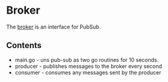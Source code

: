 # Broker

The [broker](https://godoc.org/github.com/asim/go-micro/broker#Broker) is an interface for PubSub.

## Contents

- main.go - uns pub-sub as two go routines for 10 seconds.
- producer - publishes messages to the broker every second
- consumer - consumes any messages sent by the producer
